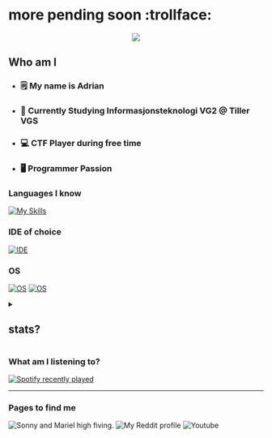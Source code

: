# more pending soon :trollface:
<div align=center>
 <img src="https://profile-counter.glitch.me/{Enderz420}/count.svg">
</div>

## Who am I

* ### 🗒️ My name is Adrian
* ### 📖 Currently Studying Informasjonsteknologi VG2 @ Tiller VGS
* ### 💻 CTF Player during free time
* ### 🖥️ Programmer Passion

### Languages I know
[![My Skills](https://skillicons.dev/icons?i=py,html,css,cs)](https://skillicons.dev)

### IDE of choice 

[![IDE](https://skillicons.dev/icons?i=vscode)](https://skillicons.dev)

### OS
[![OS](https://skillicons.dev/icons?i=windows)](https://skillicons.dev)
[![OS](https://skillicons.dev/icons?i=linux)](https://skillicons.dev)


<details>
<summary><h2>stats?</h2></summary>
<br>
 <div style="display: flex; flex-direction: row;">
  <img class="img" align=center src="https://github-readme-stats.vercel.app/api?username=Enderz420&show_icons=true&theme=radical" />
  <img class="img" align=center src="https://github-readme-stats.vercel.app/api/top-langs/?username=Enderz420&theme=radical&layout=compact" />
 </div>
</details>



<h3>What am I listening to?</h3>
<div align="left">
  <a href="https://open.spotify.com/user/pk4k4lt59ww2k80nig9z0wp3i">
    <img src="https://spotify-recently-played-readme.vercel.app/api?user=pk4k4lt59ww2k80nig9z0wp3i&count=5&unique=false" alt="Spotify recently played"  />
  </a>
</div>


---
### Pages to find me


![Sonny and Mariel high fiving.](https://img.shields.io/badge/steam-%23000000.svg?style=for-the-badge&logo=steam&logoColor=white)
![My Reddit profile](https://img.shields.io/badge/Reddit-FF4500?style=for-the-badge&logo=reddit&logoColor=white)
![Youtube](https://img.shields.io/badge/YouTube-%23FF0000.svg?style=for-the-badge&logo=YouTube&logoColor=white)
